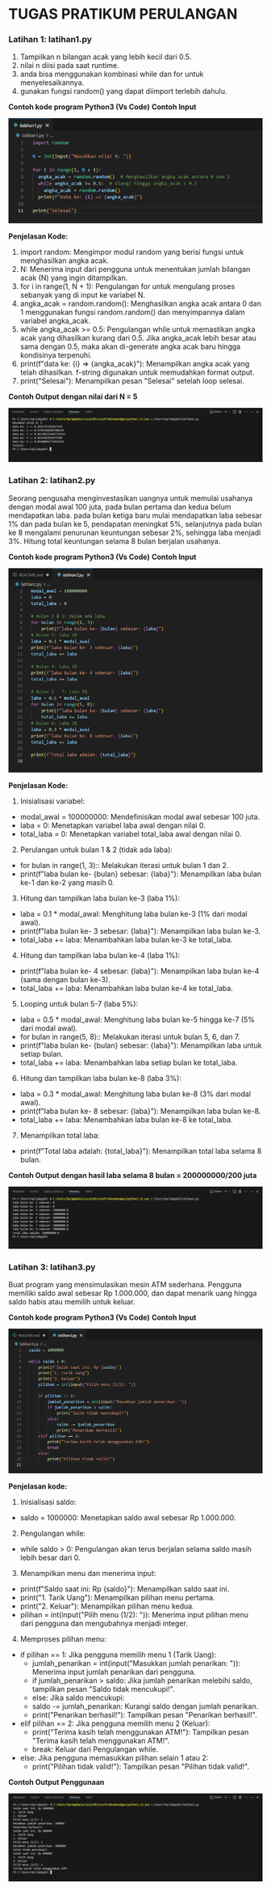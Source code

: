 # TUGAS PRATIKUM PERULANGAN

### Latihan 1: latihan1.py
1.	Tampilkan n bilangan acak yang lebih kecil dari 0.5.
2.	nilai n diisi pada saat runtime.
3.	anda bisa menggunakan kombinasi while dan for untuk menyelesaikannya.
4.	gunakan fungsi random() yang dapat diimport terlebih dahulu.

**Contoh kode program Python3 (Vs Code)**
**Contoh Input**

 ![alt text](image.png)

**Penjelasan Kode:**
1.	import random: Mengimpor modul random yang berisi fungsi untuk menghasilkan angka acak.
2.	N: Menerima input dari pengguna untuk menentukan jumlah bilangan acak (N) yang ingin ditampilkan. 
3.	for i in range(1, N + 1): Pengulangan for untuk mengulang proses sebanyak yang di input ke variabel N.
4.	angka_acak = random.random(): Menghasilkan angka acak antara 0 dan 1 menggunakan fungsi random.random() dan menyimpannya dalam variabel angka_acak.
5.	while angka_acak >= 0.5: Pengulangan while untuk memastikan angka acak yang dihasilkan kurang dari 0.5. Jika angka_acak lebih besar atau sama dengan 0.5, maka akan di-generate angka acak baru hingga kondisinya terpenuhi.
6.	print(f"data ke: {i} => {angka_acak}"): Menampilkan angka acak yang telah dihasilkan. f-string digunakan untuk memudahkan format output.
7.	print("Selesai"): Menampilkan pesan "Selesai" setelah loop selesai.

**Contoh Output dengan nilai dari N = 5**

 ![alt text](image-1.png)

### Latihan 2: latihan2.py 
Seorang pengusaha menginvestasikan uangnya untuk memulai usahanya dengan modal awal 100 juta, pada bulan pertama dan kedua belum mendapatkan laba. pada bulan ketiga baru mulai mendapatkan laba sebesar 1% dan pada bulan ke 5, pendapatan meningkat 5%, selanjutnya pada bulan ke 8 mengalami penurunan keuntungan sebesar 2%, sehingga laba menjadi 3%. Hitung total keuntungan selama 8 bulan berjalan usahanya.

**Contoh kode program Python3 (Vs Code)**
**Contoh Input**

 ![alt text](image-2.png)

**Penjelasan Kode:**
1.	Inisialisasi variabel:
 * modal_awal = 100000000: Mendefinisikan modal awal sebesar 100 juta.
 * laba = 0: Menetapkan variabel laba awal dengan nilai 0.
 * total_laba = 0: Menetapkan variabel total_laba awal dengan nilai 0.
2.	Perulangan untuk bulan 1 & 2 (tidak ada laba):
 * for bulan in range(1, 3):: Melakukan iterasi untuk bulan 1 dan 2.
 * print(f"laba bulan ke- {bulan} sebesar: {laba}"): Menampilkan laba bulan ke-1 dan ke-2 yang masih 0.
3.	Hitung dan tampilkan laba bulan ke-3 (laba 1%):
 * laba = 0.1 * modal_awal: Menghitung laba bulan ke-3 (1% dari modal awal).
 * print(f"laba bulan ke- 3 sebesar: {laba}"): Menampilkan laba bulan ke-3.
 * total_laba += laba: Menambahkan laba bulan ke-3 ke total_laba.
4.	Hitung dan tampilkan laba bulan ke-4 (laba 1%):
 * print(f"laba bulan ke- 4 sebesar: {laba}"): Menampilkan laba bulan ke-4 (sama dengan bulan ke-3).
 * total_laba += laba: Menambahkan laba bulan ke-4 ke total_laba.
5.	Looping untuk bulan 5-7 (laba 5%):
 * laba = 0.5 * modal_awal: Menghitung laba bulan ke-5 hingga ke-7 (5% dari modal awal).
 * for bulan in range(5, 8):: Melakukan iterasi untuk bulan 5, 6, dan 7.
 * print(f"laba bulan ke- {bulan} sebesar: {laba}"): Menampilkan laba untuk setiap bulan.
 * total_laba += laba: Menambahkan laba setiap bulan ke total_laba.
6.	Hitung dan tampilkan laba bulan ke-8 (laba 3%):
 * laba = 0.3 * modal_awal: Menghitung laba bulan ke-8 (3% dari modal awal).
 * print(f"laba bulan ke- 8 sebesar: {laba}"): Menampilkan laba bulan ke-8.
 * total_laba += laba: Menambahkan laba bulan ke-8 ke total_laba.
7.	Menampilkan total laba:
 * print(f"Total laba adalah: {total_laba}"): Menampilkan total laba selama 8 bulan.

**Contoh Output dengan hasil laba selama 8 bulan = 200000000/200 juta**

 ![alt text](image-3.png)

### Latihan 3: latihan3.py 
Buat program yang mensimulasikan mesin ATM sederhana. Pengguna memiliki saldo awal sebesar Rp 1.000.000, dan dapat menarik uang hingga saldo habis atau memilih untuk keluar.

**Contoh kode program Python3 (Vs Code)**
**Contoh Input**

 ![alt text](image-4.png)
 
**Penjelasan kode:**
1.	Inisialisasi saldo:
 * saldo = 1000000: Menetapkan saldo awal sebesar Rp 1.000.000.
2.	Pengulangan while:
 * while saldo > 0: Pengulangan akan terus berjalan selama saldo masih lebih besar dari 0.
3.	Menampilkan menu dan menerima input:
 * print(f"Saldo saat ini: Rp {saldo}"): Menampilkan saldo saat ini.
 * print("1. Tarik Uang"): Menampilkan pilihan menu pertama.
 * print("2. Keluar"): Menampilkan pilihan menu kedua.
 * pilihan = int(input("Pilih menu (1/2): ")): Menerima input pilihan menu dari pengguna dan mengubahnya menjadi integer.
4.	Memproses pilihan menu:
 * if pilihan == 1: Jika pengguna memilih menu 1 (Tarik Uang): 
     * jumlah_penarikan = int(input("Masukkan jumlah penarikan: ")): Menerima input jumlah penarikan dari pengguna.
     * if jumlah_penarikan > saldo: Jika jumlah penarikan melebihi saldo, tampilkan pesan "Saldo tidak mencukupi!".
     * else: Jika saldo mencukupi: 
     * saldo -= jumlah_penarikan: Kurangi saldo dengan jumlah penarikan.
     * print("Penarikan berhasil!"): Tampilkan pesan "Penarikan berhasil!".
 * elif pilihan == 2: Jika pengguna memilih menu 2 (Keluar): 
     * print("Terima kasih telah menggunakan ATM!"): Tampilkan pesan "Terima kasih telah menggunakan ATM!".
     * break: Keluar dari Pengulangan while.
 * else: Jika pengguna memasukkan pilihan selain 1 atau 2: 
     * print("Pilihan tidak valid!"): Tampilkan pesan "Pilihan tidak valid!".

**Contoh Output Penggunaan**
 
![alt text](image-5.png)
